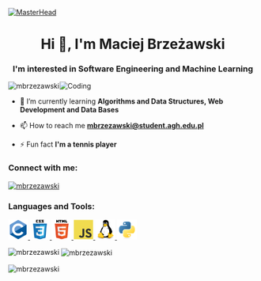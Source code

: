 [![MasterHead](https://user-images.githubusercontent.com/95478989/198955082-6e78ebb5-e1e4-49f9-8d32-6e5af3984dcd.gif)](https://github.com)

<h1 align="center">Hi 👋, I'm Maciej Brzeżawski</h1>
<h3 align="center">I'm interested in Software Engineering and Machine Learning</h3>
<img align="right" alt="Coding" width="400" src="https://cdn.dribbble.com/users/1162077/screenshots/3848914/programmer.gif">

<p align="left"> <img src="https://komarev.com/ghpvc/?username=mbrzezawski&label=Profile%20views&color=0e75b6&style=flat" alt="mbrzezawski" /> </p>

- 🌱 I’m currently learning **Algorithms and Data Structures, Web Development and Data Bases**

- 📫 How to reach me **mbrzezawski@student.agh.edu.pl**

- ⚡ Fun fact **I'm a tennis player**

<h3 align="left">Connect with me:</h3>
<p align="left">
<a href="https://instagram.com/mbrzezawski" target="blank"><img align="center" src="https://raw.githubusercontent.com/rahuldkjain/github-profile-readme-generator/master/src/images/icons/Social/instagram.svg" alt="mbrzezawski" height="30" width="40" /></a>
</p>

<h3 align="left">Languages and Tools:</h3>
<p align="left"> <a href="https://www.cprogramming.com/" target="_blank" rel="noreferrer"> <img src="https://raw.githubusercontent.com/devicons/devicon/master/icons/c/c-original.svg" alt="c" width="40" height="40"/> </a> <a href="https://www.w3schools.com/css/" target="_blank" rel="noreferrer"> <img src="https://raw.githubusercontent.com/devicons/devicon/master/icons/css3/css3-original-wordmark.svg" alt="css3" width="40" height="40"/> </a> <a href="https://www.w3.org/html/" target="_blank" rel="noreferrer"> <img src="https://raw.githubusercontent.com/devicons/devicon/master/icons/html5/html5-original-wordmark.svg" alt="html5" width="40" height="40"/> </a> <a href="https://developer.mozilla.org/en-US/docs/Web/JavaScript" target="_blank" rel="noreferrer"> <img src="https://raw.githubusercontent.com/devicons/devicon/master/icons/javascript/javascript-original.svg" alt="javascript" width="40" height="40"/> </a> <a href="https://www.linux.org/" target="_blank" rel="noreferrer"> <img src="https://raw.githubusercontent.com/devicons/devicon/master/icons/linux/linux-original.svg" alt="linux" width="40" height="40"/> </a> <a href="https://www.python.org" target="_blank" rel="noreferrer"> <img src="https://raw.githubusercontent.com/devicons/devicon/master/icons/python/python-original.svg" alt="python" width="40" height="40"/> </a> </p>

<p><img align="left" src="https://github-readme-stats.vercel.app/api/top-langs?username=mbrzezawski&show_icons=true&locale=en&layout=compact" alt="mbrzezawski" /></p>

<p>&nbsp;<img align="center" src="https://github-readme-stats.vercel.app/api?username=mbrzezawski&show_icons=true&locale=en" alt="mbrzezawski" /></p>

<p><img align="center" src="https://github-readme-streak-stats.herokuapp.com/?user=mbrzezawski&" alt="mbrzezawski" /></p>
